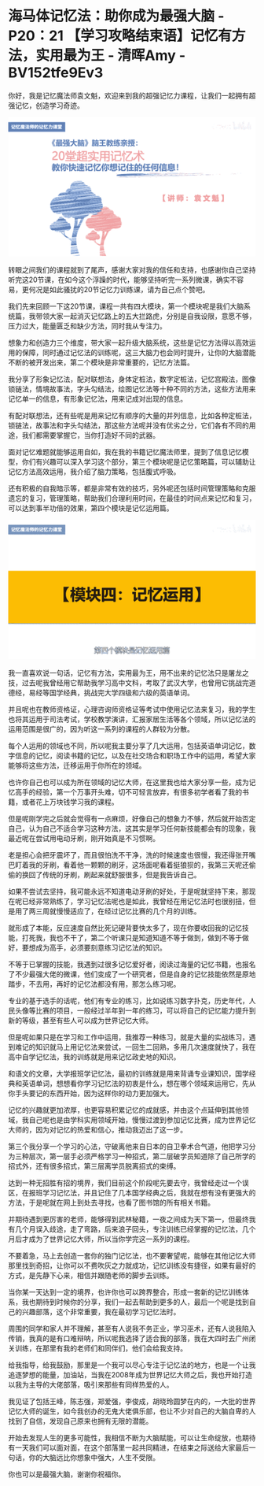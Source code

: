 # 海马体记忆法：助你成为最强大脑 - P20：21 【学习攻略结束语】记忆有方法，实用最为王 - 清晖Amy - BV152tfe9Ev3

你好，我是记忆魔法师袁文魁，欢迎来到我的超强记忆力课程，让我们一起拥有超强记忆，创造学习奇迹。

![](img/ca1dc3e79b5fed0aa2a2910d0d49331b_1.png)

转眼之间我们的课程就到了尾声，感谢大家对我的信任和支持，也感谢你自己坚持听完这20节课，在如今这个浮躁的时代，能够坚持听完一系列微课，确实不容易，更何况是如此骚扰的20节记忆力训练课，请为自己点个赞吧。

我们先来回顾一下这20节课，课程一共有四大模块，第一个模块呢是我们大脑系统篇，我带领大家一起消灭记忆路上的五大拦路虎，分别是自我设限，意愿不够，压力过大，能量匮乏和缺少方法，同时我从专注力。

想象力和创造力三个维度，带大家一起升级大脑系统，这些是记忆方法得以高效运用的保障，同时通过记忆法的训练呢，这三大脑力也会同时提升，让你的大脑潜能不断的被开发出来，第二个模块是非常重要的，记忆方法篇。

我分享了形象记忆法，配对联想法，身体定桩法，数字定桩法，记忆宫殿法，图像锁链法，情境故事法，字头勾结法，绘图记忆法等十种不同的方法，这些方法用来记忆单一的信息，有形象记忆法，用来记成对出现的信息。

有配对联想法，还有些呢是用来记忆有顺序的大量的并列信息，比如各种定桩法，锁链法，故事法和字头勾结法，那这些方法呢并没有优劣之分，它们各有不同的用途，我们都需要掌握它，当你打造好不同的武器。

面对记忆难题就能够运用自如，我在我的书籍记忆魔法师里，提到了信息记忆模型，你们有兴趣可以深入学习这个部分，第三个模块呢是记忆策略篇，可以辅助让记忆方法高效运用，我介绍了脑力策略，包括腹式呼吸。

还有积极的自我暗示等，都是非常有效的技巧，另外呢还包括时间管理策略和克服遗忘的复习，管理策略，帮助我们合理利用时间，在最佳的时间点来记忆和复习，可以达到事半功倍的效果，第四个模块是记忆运用篇。



![](img/ca1dc3e79b5fed0aa2a2910d0d49331b_3.png)

我一直喜欢说一句话，记忆有方法，实用最为王，用不出来的记忆法只是屠龙之技，过去呢我曾经用它帮助我学习高中文科，考取了武汉大学，也曾用它挑战完道德经，易经等国学经典，挑战完大学四级和六级的英语单词。

并且呢也在教师资格证，心理咨询师资格证等考试中使用记忆法来复习，我的学生也将其运用于司法考试，学校教学演讲，汇报家居生活等各个领域，所以记忆法的运用范围是很广的，因为听这一系列的课程的人群较为分散。

每个人运用的领域也不同，所以呢我主要分享了几大运用，包括英语单词记忆，数字信息的记忆，阅读书籍的记忆，以及在社交场合和职场工作中的运用，希望大家能够将这些方法，迁移运用于你所在的领域。

也许你自己也可以成为所在领域的记忆大师，在这里我也给大家分享一些，成为记忆高手的经验，第一个万事开头难，切不可轻言放弃，有很多初学者看了我的书籍，或者花上万块钱学习我的课程。

但是呢刚学完之后就会觉得有一点麻烦，好像自己的想象力不够，然后就开始否定自己，认为自己不适合学习这种方法，这其实是学习任何新技能都会有的现象，我最近呢在尝试用电动牙刷，刚开始真是不习惯啊。

老是担心会把牙震坏了，而且很怕洗不干净，洗的时候速度也很慢，我还得张开嘴巴盯着我的牙刷，看着他一颗颗的刷牙，这场面呢看着挺狼狈的，我第三天呢还偷偷的换回了传统的牙刷，刷起来就舒服很多，但是我告诉自己。

如果不尝试去坚持，我可能永远不知道电动牙刷的好处，于是呢就坚持下来，那现在呢已经非常熟练了，学习记忆法呢也是如此，我曾经在用记忆法时也很别扭，但是用了两三周就慢慢适应了，在经过记忆比赛的几个月的训练。

就形成了本能，反应速度自然比死记硬背要快太多了，现在你要收回我的记忆技能，打死我，我也不干了，第二个听课只是知道知道不等于做到，做到不等于做好，要想成为高手，必须要刻意练习记忆法的知识。

不等于已掌握的技能，我遇到过很多记忆爱好者，阅读过海量的记忆书籍，也报名了不少最强大佬的微课，他们变成了一个研究者，但是自身的记忆技能依然是原地踏步，不去用，再好的记忆法都没有用，那怎么练习呢。

专业的基于选手的话呢，他们有专业的练习，比如说练习数字扑克，历史年代，人民头像等比赛的项目，一般经过半年到一年的练习，可以将自己的记忆能力提升到新的等级，甚至有些人可以成为世界记忆大师。

但是呢如果只是在学习和工作中运用，我推荐一种练习，就是大量的实战练习，遇到难记的知识就马上用记忆法来尝试，一回生二回熟，多用几次速度就快了，我在高中自学记忆法，我的训练就是用来记忆政史地的知识。

和语文的文章，大学报班学记忆法，最初的训练就是用来背诵专业课知识，国学经典和英语单词，想想看你学习记忆法的初衷是什么，想在哪个领域来运用它，先从你手头要记的东西开始，因为这样你的动力更加强大。

记忆的兴趣就更加浓厚，也更容易积累记忆的成就感，并由这个点延伸到其他领域，我自己呢也是由学科实用领域开始，慢慢过渡到参加记忆比赛，成为世界记忆大师的，因为对记忆的热爱和信心，推动我迈出了这一步。

第三个我分享一个学习的心法，守破离他来自日本的自卫拳术合气道，他把学习分为三种层次，第一层手必须严格学习一种招式，第二层破学员知道除了自己所学的招式外，还有很多招式，第三层离学员脱离招式的束缚。

达到一种无招胜有招的境界，我们目前这个阶段呢先要去守，我曾经走过一个误区，在报班学习记忆法，并且记住了几本国学经典之后，我就在想有没有更强大的方法，于是呢就在网上到处去寻找，也看了图书馆的所有相关书籍。

并期待遇到更厉害的老师，能够得到武林秘籍，一夜之间成为天下第一，但最终我有几个月误入歧途，走了弯路，后来浪子回头，专注训练已经掌握的记忆法，几个月后才成为了世界记忆大师，所以当你学完这一系列的课程。

不要着急，马上去创造一套你的独门记忆法，也不要奢望呢，能够在其他记忆大师那里找到奇招，让你可以不费吹灰之力就成功，记忆训练没有捷径，如果有最好的方式，是先静下心来，相信并跟随老师的脚步去训练。

当你某一天达到一定的境界，也许你也可以跨界整合，形成一套新的记忆训练体系，我也期待到时候你的分享，我们一起去帮助到更多的人，最后一个呢是找到自己的兴趣部落，这个非常重要，我在最初学习记忆法时。

周围的同学和家人并不理解，甚至有人说我不务正业，学习巫术，还有人说我陷入传销，我真的是有口难辩呐，所以呢我选择了适合我的部落，我在大四时去广州闭关训练，在那里有我的老师们和同伴们，他们会给我支持。

给我指导，给我鼓励，那里是一个我可以尽心专注于记忆法的地方，也是一个让我追逐梦想的能量，加油站，当我在2008年成为世界记忆大师之后，我也开始打造以我为主导的大佬部落，吸引来那些有同样热爱的人。

我见证了包括王峰，陈志强，郑爱强，李俊成，胡晓玲圆梦在内的，一大批的世界记忆大师的诞生，如今我创办的无鬼大佬俱乐部，也让不少对自己的大脑自卑的人找到了自信，发现自己原来也拥有无限的潜能。

开始去发现人生的更多可能性，我相信不断为大脑赋能，可以让生命绽放，也期待有一天我们可以面对面，在这个部落里一起共同精进，在结束之际送给大家最后一句话，你的大脑远比你想象中强大，人生不受限。

你也可以是最强大脑，谢谢你祝福你。